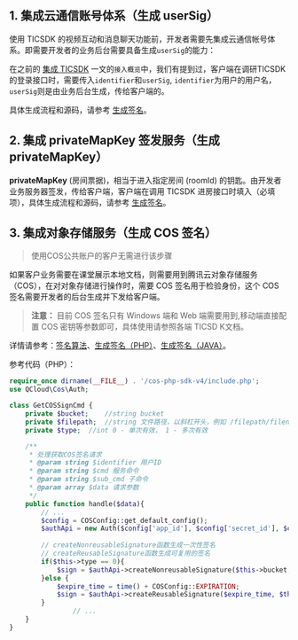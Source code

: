 ## 1. 集成云通信账号体系（生成 userSig）
使用 TICSDK 的视频互动和消息聊天功能前，开发者需要先集成云通信帐号体系。即需要开发者的业务后台需要具备生成`userSig`的能力：

在之前的 [集成 TICSDK](/document/product/680/17911) 一文的`接入概览`中，我们有提到过，客户端在调研TICSDK的登录接口时，需要传入`identifier`和`userSig`, `identifier`为用户的用户名，`userSig`则是由业务后台生成，传给客户端的。

具体生成流程和源码，请参考 [生成签名](https://cloud.tencent.com/document/product/647/17275)。

## 2. 集成 privateMapKey 签发服务（生成 privateMapKey）
**privateMapKey** (房间票据)，相当于进入指定房间 (roomId) 的钥匙。由开发者业务服务器签发，传给客户端，客户端在调用 TICSDK 进房接口时填入（必填项），具体生成流程和源码，请参考 [生成签名](https://cloud.tencent.com/document/product/647/17275)。


## 3. 集成对象存储服务（生成 COS 签名） 

> 使用COS公共账户的客户无需进行该步骤

如果客户业务需要在课堂展示本地文档，则需要用到腾讯云对象存储服务（COS），在对对象存储进行操作时，需要 COS 签名用于检验身份，这个 COS 签名需要开发者的后台生成并下发给客户端。

> **注意：**
> 目前 COS 签名只有 Windows 端和 Web 端需要用到,移动端直接配置 COS 密钥等参数即可，具体使用请参照各端 TICSD K文档。

详情请参考：[签名算法](https://cloud.tencent.com/document/product/436/6054)、[生成签名（PHP）](https://cloud.tencent.com/document/product/436/6274#.E7.94.9F.E6.88.90.E7.AD.BE.E5.90.8D)、[生成签名（JAVA）](https://cloud.tencent.com/document/product/436/6273#.E7.AD.BE.E5.90.8D.E7.AE.A1.E7.90.86)。

参考代码（PHP）：

```php
require_once dirname(__FILE__) . '/cos-php-sdk-v4/include.php';
use QCloud\Cos\Auth;

class GetCOSSignCmd {
    private $bucket;    //string bucket
    private $filepath;  //string 文件路径，以斜杠开头，例如 /filepath/filename，为文件在此 bucketname 下的全路径
    private $type;  //int 0 - 单次有效， 1 - 多次有效

    /**
     * 处理获取COS签名请求
     * @param string $identifier 用户ID
     * @param string $cmd 服务命令
     * @param string $sub_cmd 子命令
     * @param array $data 请求参数
     */
    public function handle($data){
        // ...
        $config = COSConfig::get_default_config();
        $authApi = new Auth($config['app_id'], $config['secret_id'], $config['secret_key']);  
        
	    // createNonreusableSignature函数生成一次性签名
	    // createReusableSignature函数生成可复用的签名
        if($this->type == 0){
            $sign = $authApi->createNonreusableSignature($this->bucket, $this->filepath);
        }else {
            $expire_time = time() + COSConfig::EXPIRATION;
            $sign = $authApi->createReusableSignature($expire_time, $this->bucket, $this->filepath);
        }
				// ...
    }
}
```


